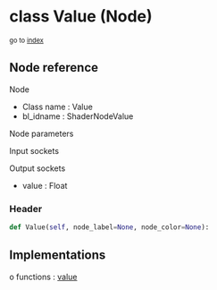 # class Value (Node)

<sub>go to [index](/docs/index.md)</sub>

## Node reference

Node
 - Class name : Value
 - bl_idname : ShaderNodeValue

Node parameters

Input sockets

Output sockets
 - value : Float

### Header

``` python
def Value(self, node_label=None, node_color=None):
```

## Implementations

o functions : [value](#value)

